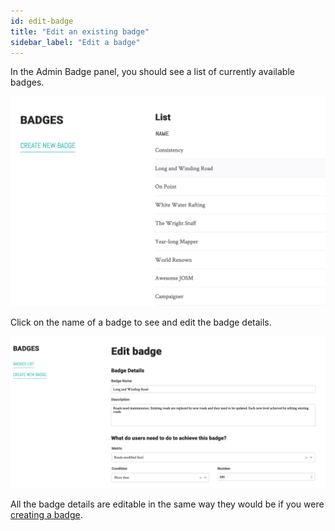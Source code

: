 ```yaml
---
id: edit-badge
title: "Edit an existing badge"
sidebar_label: "Edit a badge"
---
```


In the Admin Badge panel, you should see a list of currently available badges.

![Select Badge to Edit](../assets/SelectBadgeToEdit.png)

Click on the name of a badge to see and edit the badge details.

![Edit Badge](../assets/EditBadge.png)

All the badge details are editable in the same way they would be if you were [creating a badge](create-badge.md).


